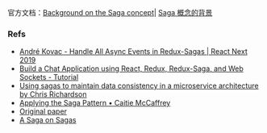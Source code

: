 
官方文档：[Background on the Saga concept](https://redux-saga.js.org/docs/introduction/SagaBackground.html)|
[Saga 概念的背景](https://redux-saga-in-chinese.js.org/docs/introduction/SagaBackground.html)

### Refs
* [André Kovac - Handle All Async Events in Redux-Sagas | React Next 2019](https://www.youtube.com/watch?v=FsC4CF40__I)
* [Build a Chat Application using React, Redux, Redux-Saga, and Web Sockets - Tutorial](https://www.youtube.com/watch?v=x_fHXt9V3zQ)
* [Using sagas to maintain data consistency in a microservice architecture by Chris Richardson](https://www.youtube.com/watch?v=YPbGW3Fnmbc)
* [Applying the Saga Pattern • Caitie McCaffrey](https://www.youtube.com/watch?v=xDuwrtwYHu8)
* [Original paper](http://www.cs.cornell.edu/andru/cs711/2002fa/reading/sagas.pdf)
* [A Saga on Sagas](https://docs.microsoft.com/en-us/previous-versions/msp-n-p/jj591569(v=pandp.10))